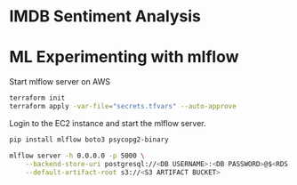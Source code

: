 # IMDB Sentiment Analysis

# ML Experimenting with mlflow

Start mlflow server on AWS
```bash
terraform init
terraform apply -var-file="secrets.tfvars" --auto-approve
```

Login to the EC2 instance and start the mlflow server.
```bash
pip install mlflow boto3 psycopg2-binary

mlflow server -h 0.0.0.0 -p 5000 \
    --backend-store-uri postgresql://<DB USERNAME>:<DB PASSWORD>@$<RDS ENDPOINT>/<DB NAME> \
    --default-artifact-root s3://<S3 ARTIFACT BUCKET>
```